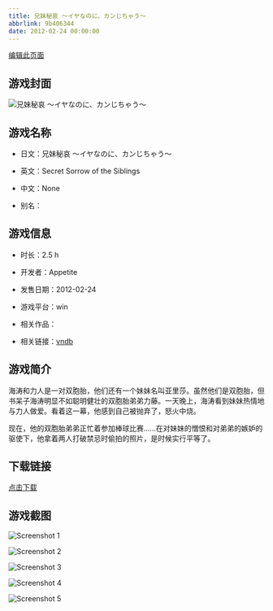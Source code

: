 ```yaml
---
title: 兄妹秘哀 ～イヤなのに、カンじちゃう～
abbrlink: 9b406344
date: 2012-02-24 00:00:00
---
```

[编辑此页面](https://github.com/ACG-3/ADV3-source/blob/main/source/_posts/games/%E5%85%84%E5%A6%B9%E7%A7%98%E5%93%80%20%EF%BD%9E%E3%82%A4%E3%83%A4%E3%81%AA%E3%81%AE%E3%81%AB%E3%80%81%E3%82%AB%E3%83%B3%E3%81%98%E3%81%A1%E3%82%83%E3%81%86%EF%BD%9E.md)

## 游戏封面

![兄妹秘哀 ～イヤなのに、カンじちゃう～](https%3A//pan.timero.xyz/onedrive/img_lib_001/%E5%85%84%E5%A6%B9%E7%A7%98%E5%93%80%20%EF%BD%9E%E3%82%A4%E3%83%A4%E3%81%AA%E3%81%AE%E3%81%AB%E3%80%81%E3%82%AB%E3%83%B3%E3%81%98%E3%81%A1%E3%82%83%E3%81%86%EF%BD%9E_cover.avif)


## 游戏名称

- 日文：兄妹秘哀 ～イヤなのに、カンじちゃう～
- 英文：Secret Sorrow of the Siblings
- 中文：None

- 别名：


## 游戏信息

- 时长：2.5 h
- 开发者：Appetite
- 发售日期：2012-02-24
- 游戏平台：win
- 相关作品：

- 相关链接：[vndb](https://vndb.org/v9709)


## 游戏简介

海涛和力人是一对双胞胎，他们还有一个妹妹名叫亚里莎。虽然他们是双胞胎，但书呆子海涛明显不如聪明健壮的双胞胎弟弟力藤。一天晚上，海涛看到妹妹热情地与力人做爱。看着这一幕，他感到自己被抛弃了，怒火中烧。

现在，他的双胞胎弟弟正忙着参加棒球比赛......在对妹妹的憎恨和对弟弟的嫉妒的驱使下，他拿着两人打破禁忌时偷拍的照片，是时候实行平等了。


## 下载链接

[点击下载](https://pan.timero.xyz/onedrive/adv_lib_001/%E5%85%84%E5%A6%B9%E7%A7%98%E5%93%80%20%EF%BD%9E%E3%82%A4%E3%83%A4%E3%81%AA%E3%81%AE%E3%81%AB%E3%80%81%E3%82%AB%E3%83%B3%E3%81%98%E3%81%A1%E3%82%83%E3%81%86%EF%BD%9E)


## 游戏截图


![Screenshot 1](https%3A//pan.timero.xyz/onedrive/img_lib_001/%E5%85%84%E5%A6%B9%E7%A7%98%E5%93%80%20%EF%BD%9E%E3%82%A4%E3%83%A4%E3%81%AA%E3%81%AE%E3%81%AB%E3%80%81%E3%82%AB%E3%83%B3%E3%81%98%E3%81%A1%E3%82%83%E3%81%86%EF%BD%9E_Screenshot_1.avif)

![Screenshot 2](https%3A//pan.timero.xyz/onedrive/img_lib_001/%E5%85%84%E5%A6%B9%E7%A7%98%E5%93%80%20%EF%BD%9E%E3%82%A4%E3%83%A4%E3%81%AA%E3%81%AE%E3%81%AB%E3%80%81%E3%82%AB%E3%83%B3%E3%81%98%E3%81%A1%E3%82%83%E3%81%86%EF%BD%9E_Screenshot_2.avif)

![Screenshot 3](https%3A//pan.timero.xyz/onedrive/img_lib_001/%E5%85%84%E5%A6%B9%E7%A7%98%E5%93%80%20%EF%BD%9E%E3%82%A4%E3%83%A4%E3%81%AA%E3%81%AE%E3%81%AB%E3%80%81%E3%82%AB%E3%83%B3%E3%81%98%E3%81%A1%E3%82%83%E3%81%86%EF%BD%9E_Screenshot_3.avif)

![Screenshot 4](https%3A//pan.timero.xyz/onedrive/img_lib_001/%E5%85%84%E5%A6%B9%E7%A7%98%E5%93%80%20%EF%BD%9E%E3%82%A4%E3%83%A4%E3%81%AA%E3%81%AE%E3%81%AB%E3%80%81%E3%82%AB%E3%83%B3%E3%81%98%E3%81%A1%E3%82%83%E3%81%86%EF%BD%9E_Screenshot_4.avif)

![Screenshot 5](https%3A//pan.timero.xyz/onedrive/img_lib_001/%E5%85%84%E5%A6%B9%E7%A7%98%E5%93%80%20%EF%BD%9E%E3%82%A4%E3%83%A4%E3%81%AA%E3%81%AE%E3%81%AB%E3%80%81%E3%82%AB%E3%83%B3%E3%81%98%E3%81%A1%E3%82%83%E3%81%86%EF%BD%9E_Screenshot_5.avif)

